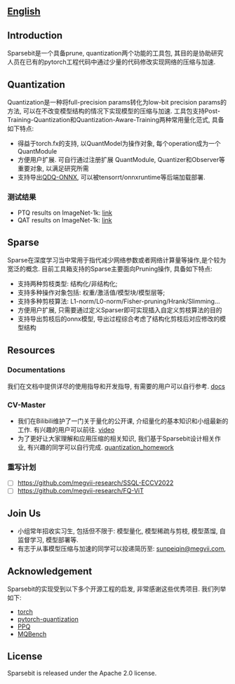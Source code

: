 ## [English](https://github.com/megvii-research/Sparsebit/blob/main/README.md)
## Introduction
Sparsebit是一个具备prune, quantization两个功能的工具包, 其目的是协助研究人员在已有的pytorch工程代码中通过少量的代码修改实现网络的压缩与加速. 

## Quantization 
Quantization是一种将full-precision params转化为low-bit precision params的方法, 可以在不改变模型结构的情况下实现模型的压缩与加速. 工具包支持Post-Training-Quantization和Quantization-Aware-Training两种常用量化范式, 具备如下特点:
- 得益于torch.fx的支持, 以QuantModel为操作对象, 每个operation成为一个QuantModule
- 方便用户扩展. 可自行通过注册扩展 QuantModule, Quantizer和Observer等重要对象, 以满足研究所需
- 支持导出[QDQ-ONNX](https://onnxruntime.ai/docs/tutorials/mobile/helpers/#qdq-format-model-helpers), 可以被tensorrt/onnxruntime等后端加载部署.

### 测试结果
- PTQ results on ImageNet-1k: [link](https://github.com/megvii-research/Sparsebit/blob/main/examples/post_training_quantization/imagenet1k/basecase/README.md)
- QAT results on ImageNet-1k: [link](https://github.com/megvii-research/Sparsebit/blob/main/examples/quantization_aware_training/imagenet1k/README.md)

## Sparse
Sparse在深度学习当中常用于指代减少网络参数或者网络计算量等操作,是个较为宽泛的概念. 目前工具箱支持的Sparse主要面向Pruning操作, 具备如下特点:
- 支持两种剪枝类型: 结构化/非结构化;
- 支持多种操作对象包括: 权重/激活值/模型块/模型层等; 
- 支持多种剪枝算法: L1-norm/L0-norm/Fisher-pruning/Hrank/Slimming...
- 方便用户扩展, 只需要通过定义Sparser即可实现插入自定义剪枝算法的目的
- 支持导出剪枝后的onnx模型, 导出过程综合考虑了结构化剪枝后对应修改的模型结构

## Resources
### Documentations
我们在文档中提供详尽的使用指导和开发指导, 有需要的用户可以自行参考. [docs](https://sparsebit.readthedocs.io/en/latest/)

### CV-Master
- 我们在Bilibili维护了一门关于量化的公开课, 介绍量化的基本知识和小组最新的工作. 有兴趣的用户可以前往. [video](https://www.bilibili.com/video/BV13a411p7PC?p=1&vd_source=f746210dbb726509198fbec99dfe7367)
- 为了更好让大家理解和应用压缩的相关知识, 我们基于Sparsebit设计相关作业, 有兴趣的同学可以自行完成. [quantization\_homework](https://github.com/megvii-research/Sparsebit/blob/homeworks/homeworks/quant_homework.md)

### 重写计划
* [ ] https://github.com/megvii-research/SSQL-ECCV2022
* [ ] https://github.com/megvii-research/FQ-ViT

## Join Us
- 小组常年招收实习生, 包括但不限于: 模型量化, 模型稀疏与剪枝, 模型蒸馏, 自监督学习, 模型部署等.
- 有志于从事模型压缩与加速的同学可以投递简历至: sunpeiqin@megvii.com,

## Acknowledgement
Sparsebit的实现受到以下多个开源工程的启发, 非常感谢这些优秀项目. 我们列举如下:
- [torch](https://github.com/pytorch/pytorch/tree/master/torch/quantization)
- [pytorch-quantization](https://github.com/NVIDIA/TensorRT/tree/master/tools/pytorch-quantization)
- [PPQ](https://github.com/openppl-public/ppq)
- [MQBench](https://github.com/ModelTC/MQBench)


## License
Sparsebit is released under the Apache 2.0 license.
